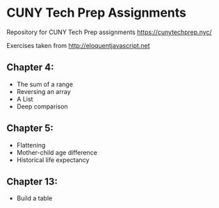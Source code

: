 # CUNY Tech Prep Assignments 
Repository for CUNY Tech Prep assignments https://cunytechprep.nyc/

Exercises taken from http://eloquentjavascript.net

## Chapter 4:
- The sum of a range
- Reversing an array
- A List
- Deep comparison
## Chapter 5:
-	Flattening
-	Mother-child age difference
-	Historical life expectancy
## Chapter 13:
-	Build a table
